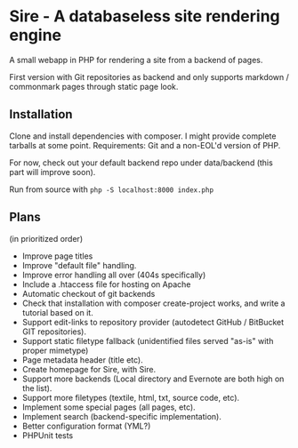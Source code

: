 # Sire - A databaseless site rendering engine

A small webapp in PHP for rendering a site from a backend of pages.

First version with Git repositories as backend and only supports
markdown / commonmark pages through static page look.

## Installation

Clone and install dependencies with composer. I might provide complete
tarballs at some point. Requirements: Git and a non-EOL'd version of
PHP.

For now, check out your default backend repo under data/backend (this
part will improve soon).

Run from source with ```php -S localhost:8000 index.php```

## Plans
(in prioritized order)
- Improve page titles
- Improve "default file" handling.
- Improve error handling all over (404s specifically)
- Include a .htaccess file for hosting on Apache
- Automatic checkout of git backends
- Check that installation with composer create-project works, and write a tutorial based on it.
- Support edit-links to repository provider (autodetect GitHub / BitBucket GIT repositories).
- Support static filetype fallback (unidentified files served "as-is" with proper mimetype)
- Page metadata header (title etc).
- Create homepage for Sire, with Sire.
- Support more backends (Local directory and Evernote are both high on the list).
- Support more filetypes (textile, html, txt, source code, etc).
- Implement some special pages (all pages, etc).
- Implement search (backend-specific implementation).
- Better configuration format (YML?)
- PHPUnit tests
